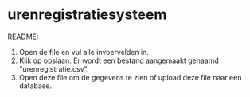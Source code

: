 # urenregistratiesysteem
README:

1. Open de file en vul alle invoervelden in.
2. Klik op opslaan. Er wordt een bestand aangemaakt genaamd "urenregistratie.csv".
3. Open deze file om de gegevens te zien of upload deze file naar een database.
